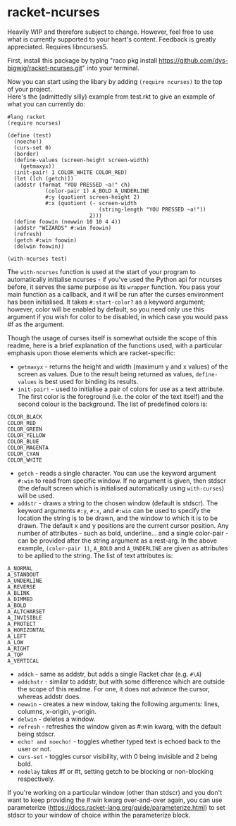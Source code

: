 # racket-ncurses
Heavily WIP and therefore subject to change. However, feel free to use what is currently supported to your heart's content. Feedback is greatly appreciated. Requires libncurses5.

First, install this package by typing "raco pkg install https://github.com/dys-bigwig/racket-ncurses.git" into your terminal.

Now you can start using the libary by adding ```(require ncurses)``` to the top of your project.\
Here's the (admittedly silly) example from test.rkt to give an example of what you can currently do:
```
#lang racket
(require ncurses)

(define (test)
  (noecho!)
  (curs-set 0)
  (border)
  (define-values (screen-height screen-width)
    (getmaxyx))
  (init-pair! 1 COLOR_WHITE COLOR_RED)
  (let ([ch (getch)])
  (addstr (format "YOU PRESSED ~a!" ch)         
            (color-pair 1) A_BOLD A_UNDERLINE
            #:y (quotient screen-height 2)
            #:x (quotient (- screen-width
                             (string-length "YOU PRESSED ~a!"))
                          2)))
  (define foowin (newwin 10 10 4 4))
  (addstr "WIZARDS" #:win foowin)
  (refresh)
  (getch #:win foowin)
  (delwin foowin))

(with-ncurses test)
```
The ```with-ncurses``` function is used at the start of your program to automatically initialise ncurses - if you've used the Python api for ncurses before, it serves the same purpose as its ```wrapper``` function. You pass your main function as a callback, and it will be run after the curses environment has been initialised. It takes ```#:start-color?``` as a keyword argument; however, color will be enabled by default, so you need only use this argument if you wish for color to be disabled, in which case you would pass #f as the argument.

Though the usage of curses itself is somewhat outside the scope of this readme, here is a brief explanation of the functions used, with a particular emphasis upon those elements which are racket-specific:
* ```getmaxyx``` - returns the height and width (maximum y and x values) of the screen as values. Due to the result being returned as values, ```define-values``` is best used for binding its results.
* ```init-pair!``` - used to initialise a pair of colors for use as a text attribute. The first color is the foreground (i.e. the color of the text itself) and the second colour is the background. The list of predefined colors is:
```
COLOR_BLACK
COLOR_RED
COLOR_GREEN
COLOR_YELLOW
COLOR_BLUE
COLOR_MAGENTA
COLOR_CYAN
COLOR_WHITE
```
* ```getch``` - reads a single character. You can use the keyword argument ```#:win``` to read from specific window. If no argument is given, then stdscr (the default screen which is initialised automatically using ```with-curses```) will be used.
* ```addstr``` - draws a string to the chosen window (default is stdscr). The keyword arguments ```#:y```, ```#:x```, and ```#:win``` can be used to specify the location the string is to be drawn, and the window to which it is to be drawn. The default x and y positions are the current cursor position. Any number of attributes - such as bold, underline... and a single color-pair - can be provided after the string argument as a rest-arg. In the above example, ``(color-pair 1)``, ```A_BOLD``` and ```A_UNDERLINE``` are given as attributes to be apllied to the string. The list of text attributes is:
```
A_NORMAL       
A_STANDOUT     
A_UNDERLINE    
A_REVERSE      
A_BLINK        
A_DIMMED       
A_BOLD         
A_ALTCHARSET   
A_INVISIBLE    
A_PROTECT      
A_HORIZONTAL   
A_LEFT         
A_LOW          
A_RIGHT        
A_TOP          
A_VERTICAL
```
* ```addch``` - same as addstr, but adds a single Racket char (e.g. ```#\A```)
* ```addchstr``` - similar to addstr, but with some difference which are outside the scope of this readme. For one, it does not advance the cursor, whereas addstr does.
* ```newwin``` - creates a new window, taking the following arguments: lines, columns, x-origin, y-origin.
* ```delwin``` - deletes a window.
* ```refresh``` - refreshes the window given as #:win kwarg, with the default being stdscr. 
* ```echo! and noecho!``` - toggles whether typed text is echoed back to the user or not.
* ```curs-set``` - toggles cursor visibility, with 0 being invisible and 2 being bold.
* ```nodelay``` takes #f or #t, setting getch to be blocking or non-blocking respectively.

If you're working on a particular window (other than stdscr) and you don't want to keep providing the #:win kwarg over-and-over again, you can use parameterize (https://docs.racket-lang.org/guide/parameterize.html) to set stdscr to your window of choice within the parameterize block.
